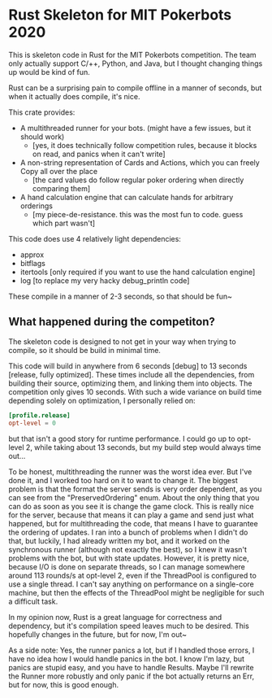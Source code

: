 # Rust Skeleton for MIT Pokerbots 2020

This is skeleton code in Rust for the MIT Pokerbots competition.
The team only actually support C/++, Python, and Java, but I thought changing
things up would be kind of fun.

Rust can be a surprising pain to compile offline in a manner of seconds, but
when it actually does compile, it's nice.

This crate provides:
  - A multithreaded runner for your bots. (might have a few issues, but it should work)
    - [yes, it does technically follow competition rules, because it blocks on read, and panics when it can't write]
  - A non-string representation of Cards and Actions, which you can freely Copy all over the place
    - [the card values do follow regular poker ordering when directly comparing them]
  - A hand calculation engine that can calculate hands for arbitrary orderings
    - [my piece-de-resistance. this was the most fun to code. guess which part wasn't]

This code does use 4 relatively light dependencies:
  - approx
  - bitflags
  - itertools [only required if you want to use the hand calculation engine]
  - log [to replace my very hacky debug_println code]

These compile in a manner of 2-3 seconds, so that should be fun~

## What happened during the competiton?

The skeleton code is designed to not get in your way when trying to compile,
so it should be build in minimal time.

This code will build in anywhere from 6 seconds [debug] to 13 seconds [release, fully optimized].
These times include all the dependencies, from building their source, optimizing them, and linking them into objects.
The competition only gives 10 seconds. With such a wide variance on build time depending
solely on optimization, I personally relied on:

```toml
[profile.release]
opt-level = 0
```

but that isn't a good story for runtime performance. I could go up to opt-level 2,
while taking about 13 seconds, but my build step would always time out...

To be honest, multithreading the runner was the worst idea ever. But I've done it,
and I worked too hard on it to want to change it. The biggest problem is that
the format the server sends is very order dependent, as you can see from the
"PreservedOrdering" enum. About the only thing that you can do as soon as you see it
is change the game clock. This is really nice for the server, because that means
it can play a game and send just what happened, but for multithreading the code,
that means I have to guarantee the ordering of updates. I ran into a bunch of
problems when I didn't do that, but luckily, I had already written my bot, and
it worked on the synchronous runner (although not exactly the best), so I knew
it wasn't problems with the bot, but with state updates. However, it is pretty nice,
because I/O is done on separate threads, so I can manage somewhere around 113 rounds/s
at opt-level 2, even if the ThreadPool is configured to use a single thread. I can't
say anything on performance on a single-core machine, but then the effects of the ThreadPool
might be negligible for such a difficult task.

In my opinion now, Rust is a great language for correctness and dependency, but
it's compilation speed leaves much to be desired. This hopefully changes in the future,
but for now, I'm out~

As a side note: Yes, the runner panics a lot, but if I handled those errors,
I have no idea how I would handle panics in the bot. I know I'm lazy, but panics
are stupid easy, and you have to handle Results. Maybe I'll rewrite the Runner
more robustly and only panic if the bot actually returns an Err, but for
now, this is good enough.
